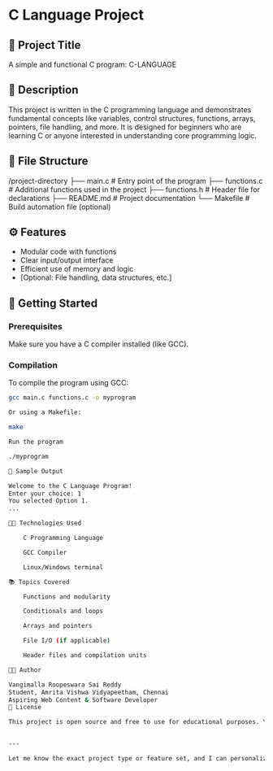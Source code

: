 # C Language Project

## 📌 Project Title
A simple and functional C program: C-LANGUAGE

## 📝 Description
This project is written in the C programming language and demonstrates fundamental concepts like variables, control structures, functions, arrays, pointers, file handling, and more. It is designed for beginners who are learning C or anyone interested in understanding core programming logic.

## 📂 File Structure

/project-directory
├── main.c # Entry point of the program
├── functions.c # Additional functions used in the project
├── functions.h # Header file for declarations
├── README.md # Project documentation
└── Makefile # Build automation file (optional)


## ⚙️ Features
- Modular code with functions
- Clear input/output interface
- Efficient use of memory and logic
- [Optional: File handling, data structures, etc.]

## 🚀 Getting Started

### Prerequisites
Make sure you have a C compiler installed (like GCC).

### Compilation
To compile the program using GCC:

```bash
gcc main.c functions.c -o myprogram

Or using a Makefile:

make

Run the program

./myprogram

🧪 Sample Output

Welcome to the C Language Program!
Enter your choice: 1
You selected Option 1.
...

👨‍💻 Technologies Used

    C Programming Language

    GCC Compiler

    Linux/Windows terminal

📚 Topics Covered

    Functions and modularity

    Conditionals and loops

    Arrays and pointers

    File I/O (if applicable)

    Header files and compilation units

🧑‍💻 Author

Vangimalla Roopeswara Sai Reddy
Student, Amrita Vishwa Vidyapeetham, Chennai
Aspiring Web Content & Software Developer
📃 License

This project is open source and free to use for educational purposes. You can add your own license here if needed.


---

Let me know the exact project type or feature set, and I can personalize this `README.md` even more for you.
